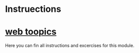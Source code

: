 # Instruections

# [web toopics](/web)

Here you can fin all instructions and excercises for this module.
